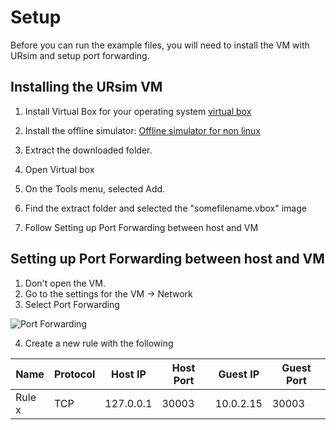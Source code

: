 # Setup

Before you can run the example files, you will need to install the VM with URsim and setup port forwarding.

## Installing the URsim VM
1. Install Virtual Box for your operating system [virtual box](https://www.virtualbox.org/wiki/Downloads)
2. Install the offline simulator: [Offline simulator for non linux](https://www.universal-robots.com/download/software-e-series/simulator-non-linux/offline-simulator-e-series-ur-sim-for-non-linux-5117/)
3. Extract the downloaded folder.
4. Open Virtual box
5. On the Tools menu, selected Add.

6. Find the extract folder and selected the "somefilename.vbox" image
7. Follow Setting up Port Forwarding between host and VM

## Setting up Port Forwarding between host and VM

1. Don't open the VM.
2. Go to the settings for the VM -> Network
3. Select Port Forwarding

![Port Forwarding](https://github.com/rag-h/mtrn4230_course_development/blob/main/rtde/images/portforwarding.png)

4. Create a new rule with the following


| Name   | Protocol | Host IP   | Host Port | Guest IP  | Guest Port |
|--------|----------|-----------|-----------|-----------|------------|
| Rule x | TCP      | 127.0.0.1 | 30003     | 10.0.2.15 | 30003      |
